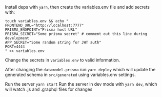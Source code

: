 Install deps with `yarn`, then create the variables.env file and add secrets with:

```
touch variables.env && echo "
FRONTEND_URL="http://localhost:7777"
PRISMA_ENDPOINT="Prisma host URL"
PRISMA_SECRET="Some prisma secret" # comment out this line during development
APP_SECRET="Some random string for JWT auth"
PORT=4444
" >> variables.env
```

Change the secrets in `variables.env` to valid information.

After changing the `datamodel.prisma` run `yarn deploy` which will update the generated schema in `src/generated` using variables.env settings.

Run the server `yarn start`
Run the server in dev mode with `yarn dev`, which will watch .js and .graphql files for changes

